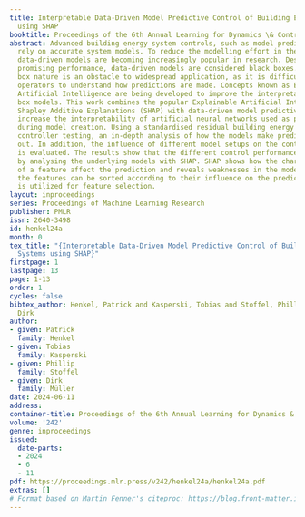 ```yaml
---
title: Interpretable Data-Driven Model Predictive Control of Building Energy Systems
  using SHAP
booktitle: Proceedings of the 6th Annual Learning for Dynamics \& Control Conference
abstract: Advanced building energy system controls, such as model predictive control,
  rely on accurate system models. To reduce the modelling effort in the building sector,
  data-driven models are becoming increasingly popular in research. Despite their
  promising performance, data-driven models are considered black boxes. This black
  box nature is an obstacle to widespread application, as it is difficult for building
  operators to understand how predictions are made. Concepts known as Explainable
  Artificial Intelligence are being developed to improve the interpretability of black
  box models. This work combines the popular Explainable Artificial Intelligence method
  Shapley Additive Explanations (SHAP) with data-driven model predictive control to
  increase the interpretability of artificial neural networks used as process models
  during model creation. Using a standardised residual building energy system for
  controller testing, an in-depth analysis of how the models make predictions is carried
  out. In addition, the influence of different model setups on the control performance
  is evaluated. The results show that the different control performances can be justified
  by analysing the underlying models with SHAP. SHAP shows how the characteristics
  of a feature affect the prediction and reveals weaknesses in the model. In addition,
  the features can be sorted according to their influence on the prediction, which
  is utilized for feature selection.
layout: inproceedings
series: Proceedings of Machine Learning Research
publisher: PMLR
issn: 2640-3498
id: henkel24a
month: 0
tex_title: "{Interpretable Data-Driven Model Predictive Control of Building Energy
  Systems using SHAP}"
firstpage: 1
lastpage: 13
page: 1-13
order: 1
cycles: false
bibtex_author: Henkel, Patrick and Kasperski, Tobias and Stoffel, Phillip and M\"{u}ller,
  Dirk
author:
- given: Patrick
  family: Henkel
- given: Tobias
  family: Kasperski
- given: Phillip
  family: Stoffel
- given: Dirk
  family: Müller
date: 2024-06-11
address:
container-title: Proceedings of the 6th Annual Learning for Dynamics & Control Conference
volume: '242'
genre: inproceedings
issued:
  date-parts:
  - 2024
  - 6
  - 11
pdf: https://proceedings.mlr.press/v242/henkel24a/henkel24a.pdf
extras: []
# Format based on Martin Fenner's citeproc: https://blog.front-matter.io/posts/citeproc-yaml-for-bibliographies/
---
```

